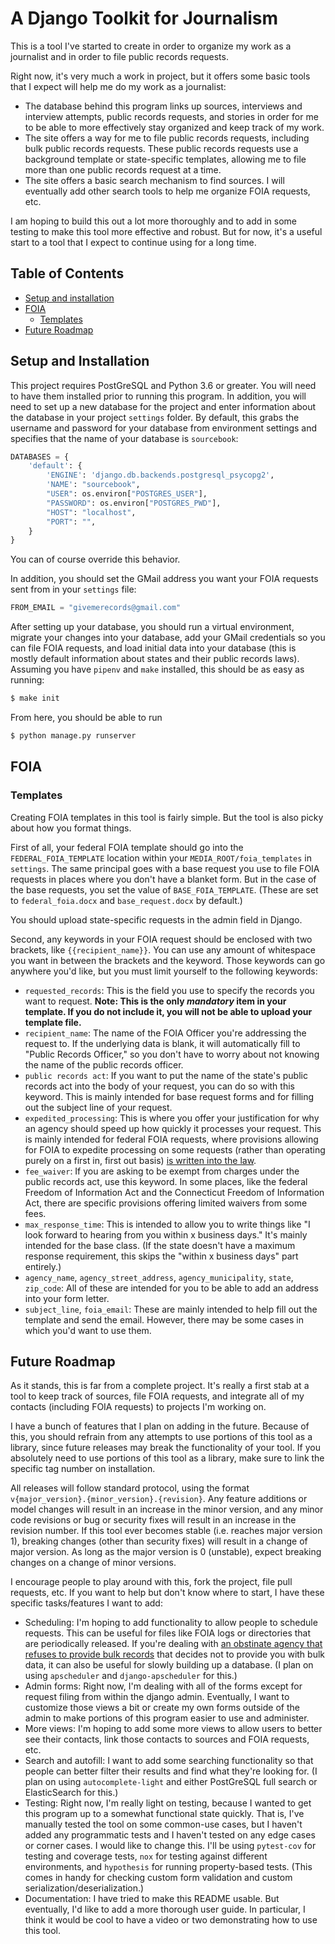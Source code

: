 # A Django Toolkit for Journalism

This is a tool I've started to create in order to organize my work as a journalist and in order to file public records requests.

Right now, it's very much a work in project, but it offers some basic tools that I expect will help me do my work as a journalist:

- The database behind this program links up sources, interviews and interview attempts, public records requests, and stories in order
for me to be able to more effectively stay organized and keep track of my work.
- The site offers a way for me to file public records requests, including bulk public records requests. These public records requests use a background template or state-specific templates, allowing me to file more than one public records request at a time.
- The site offers a basic search mechanism to find sources. I will eventually add other search tools to help me organize FOIA requests, etc.

I am hoping to build this out a lot more thoroughly and to add in some testing to make this tool more effective and robust. But for now, it's a useful start to a tool that I expect to continue using for a long time.
## Table of Contents
- [Setup and installation](#setup-and-installation)
- [FOIA](#foia)
    - [Templates](#templates)
- [Future Roadmap](#future-roadmap)

## Setup and Installation

This project requires PostGreSQL and Python 3.6 or greater. You will need to have them installed prior to running this program.
In addition, you will need to set up a new database for the project and enter information about the database in your project
`settings` folder. By default, this grabs the username and password for your database from environment settings and specifies
that the name of your database is `sourcebook`:

```python
DATABASES = {
    'default': {
        'ENGINE': 'django.db.backends.postgresql_psycopg2',
        'NAME': "sourcebook",
        "USER": os.environ["POSTGRES_USER"],
        "PASSWORD": os.environ["POSTGRES_PWD"],
        "HOST": "localhost",
        "PORT": "",
    }
}
```

You can of course override this behavior.

In addition, you should set the GMail address you want your FOIA requests sent from in your `settings` file:

```python
FROM_EMAIL = "givemerecords@gmail.com"
```

After setting up your database, you should run a virtual environment, migrate your changes into your database, add
your GMail credentials so you can file FOIA requests, and load initial data into your database (this is mostly default information about states and their public records laws). Assuming you have `pipenv` and `make` installed,
this should be as easy as running:

```bash
$ make init
```

From here, you should be able to run

```bash
$ python manage.py runserver
```

## FOIA
### Templates

Creating FOIA templates in this tool is fairly simple. But the tool is also picky about how you format things.

First of all, your federal FOIA template should go into the `FEDERAL_FOIA_TEMPLATE` location within your `MEDIA_ROOT/foia_templates` in `settings`. The same principal goes with a base request you use to file FOIA requests in places where you don't have a blanket form. But in the case of the base requests, you set the value of `BASE_FOIA_TEMPLATE`. (These are set to `federal_foia.docx` and `base_request.docx` by default.)

You should upload state-specific requests in the admin field in Django.

Second, any keywords in your FOIA request should be enclosed with two brackets, like `{{recipient_name}}`. You can use any amount of whitespace you want in between the brackets and the keyword. Those keywords can go anywhere you'd like, but you must limit yourself to the following keywords:

- `requested_records`: This is the field you use to specify the records you want to request. 
**Note: This is the only *mandatory* item in your template. If you do not include it, you will not be able to upload your template file.**
- `recipient_name`: The name of the FOIA Officer you're addressing the request to. If the underlying data is blank, it will automatically fill to "Public Records Officer," so you don't have to worry about not knowing the name of the public records officer.
- `public records act`: If you want to put the name of the state's public records act into the body of your request, you can do so with this keyword. This is mainly intended for base request forms and for filling out the subject line of your request.
- `expedited_processing`: This is where you offer your justification for why an agency should speed up how quickly it processes your request. This is mainly intended for federal FOIA requests, where provisions allowing for FOIA to expedite processing on some requests (rather than operating purely on a first in, first out basis) [is written into the law](https://foia.wiki/wiki/Expedited_Processing).
- `fee_waiver`: If you are asking to be exempt from charges under the public records act, use this keyword. In some places, like the federal Freedom of Information Act and the Connecticut Freedom of Information Act, there are specific provisions offering limited waivers from some fees.
- `max_response_time`: This is intended to allow you to write things like "I look forward to hearing from you within x business days." It's mainly intended for the base class. (If the state doesn't have a maximum response requirement, this skips the "within x business days" part entirely.)
- `agency_name`, `agency_street_address`, `agency_municipality`, `state`, `zip_code`: All of these are intended for you to be able to add an address into your form letter.
- `subject_line`, `foia_email`: These are mainly intended to help fill out the template and send the email. However, there may be some cases in which you'd want to use them.

## Future Roadmap

As it stands, this is far from a complete project. It's really a first stab at a tool to keep track of sources, file FOIA requests, and integrate all of my contacts (including FOIA requests) to projects I'm working on.

I have a bunch of features that I plan on adding in the future. Because of this, you should refrain from any attempts
to use portions of this tool as a library, since future releases may break the functionality of your tool. If you absolutely need to use portions of this tool as a library, make sure to link the specific tag number on installation. 

All releases will follow standard protocol, using the format `v{major_version}.{minor_version}.{revision}`. Any feature additions or model changes will result in an increase in the minor version, and any minor code revisions or bug or security fixes will result in an increase in the revision number. If this tool ever becomes stable (i.e. reaches major version 1), breaking changes (other than security fixes) will result in a change of major version. As long as the major version is 0 (unstable), expect breaking changes on a change of minor versions.

I encourage people to play around with this, fork the project, file pull requests, etc. If you want to help but don't know where to start, I have these specific tasks/features I want to add:

- Scheduling: I'm hoping to add functionality to allow people to schedule requests. This can be useful for files like FOIA logs or directories that are periodically released. If you're dealing with [an obstinate agency that refuses to provide bulk records](https://twitter.com/twallack/status/1025346534471348225) that decides not to provide you with bulk data, it can also be useful for slowly building up a database. (I plan on using `apscheduler` and `django-apscheduler` for this.)
- Admin forms: Right now, I'm dealing with all of the forms except for request filing from within the django admin. Eventually, I want to customize those views a bit or create my own forms outside of the admin to make portions of this program easier to use and administer.
- More views: I'm hoping to add some more views to allow users to better see their contacts, link those contacts to sources and FOIA requests, etc.
- Search and autofill: I want to add some searching functionality so that people can better filter their results and find what they're looking for. (I plan on using `autocomplete-light` and either PostGreSQL full search or ElasticSearch for this.)
- Testing: Right now, I'm really light on testing, because I wanted to get this program up to a somewhat functional state quickly. That is, I've manually tested the tool on some common-use cases, but I haven't added any programmatic tests and I haven't tested on any edge cases or corner cases. I would like to change this. I'll be using `pytest-cov` for testing and coverage tests, `nox` for testing against different environments, and `hypothesis` for running property-based tests. (This comes in handy for checking custom form validation and custom serialization/deserialization.)
- Documentation: I have tried to make this README usable. But eventually, I'd like to add a more thorough user guide. In particular, I think it would be cool to have a video or two demonstrating how to use this tool.